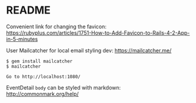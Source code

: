 # README

Convenient link for changing the favicon: https://rubyplus.com/articles/1751-How-to-Add-Favicon-to-Rails-4-2-App-in-5-minutes

User Mailcatcher for local email styling dev: https://mailcatcher.me/

```
$ gem install mailcatcher
$ mailcatcher

Go to http://localhost:1080/
```

EventDetail `body` can be styled with markdown: http://commonmark.org/help/
